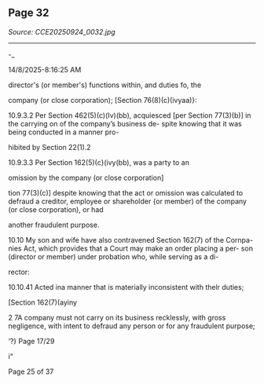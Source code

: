 ## Page 32

*Source: CCE20250924_0032.jpg*

---

-_

14/8/2025-8:16:25 AM

director's (or member's) functions within, and duties fo, the

company (or close corporation); [Section 76(8)(c)(ivyaa)}:

10.9.3.2 Per Section 462(5)(c)(Iv)(bb), acquiesced [per Section
77(3)(b)] in the carrying on of the company’s business de-
spite knowing that it was being conducted in a manner pro-

hibited by Section 22(1).2

10.9.3.3 Per Section 162(5)(c}(ivy(bb), was a party to an

omission by the company (or close corporation]

tion 77(3)(c)] despite knowing that the act or omission was
calculated to defraud a creditor, employee or shareholder
{or member) of the company (or close corporation), or had

another fraudulent purpose.

10.10 My son and wife have also contravened Section 162(7) of the Cornpa-
nies Act, which provides that a Court may make an order placing a per-
son (director or member) under probation who, while serving as a di-

rector:

10.10.41 Acted ina manner that is materially inconsistent with thelr duties;

[Section 162(7)(ayiny

2 7A company must not carry on its business recklessly, with gross negligence, with
intent to defraud any person or for any fraudulent purpose;

‘?} Page 17/29

i“

Page 25 of 37